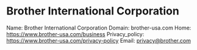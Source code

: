
# Brother International Corporation

Name: Brother International Corporation
Domain: brother-usa.com
Home: https://www.brother-usa.com/business
Privacy_policy: https://www.brother-usa.com/privacy-policy
Email: privacy@brother.com
